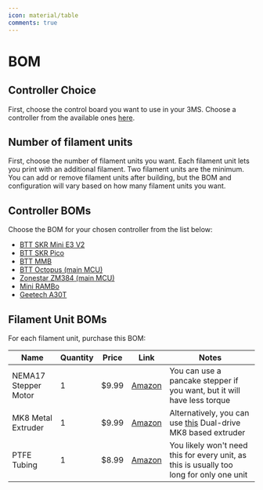 ```yaml
---
icon: material/table
comments: true
---
```


# BOM

## Controller Choice

First, choose the control board you want to use in your 3MS. Choose a controller from the available ones [here](setup/controllers/index.md).

## Number of filament units

First, choose the number of filament units you want. Each filament unit lets you print with an additional filament. Two filament units are the minimum. You can add or remove filament units after building, but the BOM and configuration will vary based on how many filament units you want.

## Controller BOMs

Choose the BOM for your chosen controller from the list below:

- [BTT SKR Mini E3 V2](skrminie3v2.md#bom)
- [BTT SKR Pico](skrpico.md#bom)
- [BTT MMB](bttmmb.md#bom)
- [BTT Octopus (main MCU)](bttoctopusmain.md#bom)
- [Zonestar ZM384 (main MCU)](zm384main.md)
- [Mini RAMBo](minirambo.md)
- [Geetech A30T](geetech-a30t.md#bom)

## Filament Unit BOMs

For each filament unit, purchase this BOM:

| Name | Quantity | Price | Link | Notes |
| - | - | - | - | - |
| NEMA17 Stepper Motor | 1 | $9.99 | [Amazon](https://a.co/d/06Lsa1qI) | You can use a pancake stepper if you want, but it will have less torque
| MK8 Metal Extruder | 1 | $9.99 | [Amazon](https://a.co/d/0gJ1ghKj) | Alternatively, you can use [this](https://a.co/d/dbw7Wor) Dual-drive MK8 based extruder |
| PTFE Tubing | 1 | $8.99 | [Amazon](https://a.co/d/7FAhmS5) | You likely won't need this for every unit, as this is usually too long for only one unit |
